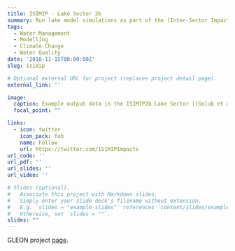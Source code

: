 ```yaml
---
title: ISIMIP - Lake Sector 2b
summary: Run lake model simulations as part of the [Inter-Sector Impact Model Project](https://www.ismip.org). The ISIMIP project provides climate scenarios from global climate model that can serve as inputs to lake model simulations.
tags:
  - Water Management
  - Modelling
  - Climate Change
  - Water Quality
date: '2018-11-15T00:00:00Z'
slug: isimip

# Optional external URL for project (replaces project detail page).
external_link: ''

image:
  caption: Example output data in the ISIMIP2b Lake Sector [(Golub et al., 2022)](https://doi.org/10.5194/gmd-15-4597-2022)
  focal_point: ""

links:
  - icon: twitter
    icon_pack: fab
    name: Follow
    url: https://twitter.com/ISIMIPImpacts
url_code: ''
url_pdf: ''
url_slides: ''
url_video: ''

# Slides (optional).
#   Associate this project with Markdown slides.
#   Simply enter your slide deck's filename without extension.
#   E.g. `slides = "example-slides"` references `content/slides/example-slides.md`.
#   Otherwise, set `slides = ""`.
slides: ""
---
```


GLEON project [page](https://gleon.org/research/projects/isimip-lake-sector).

